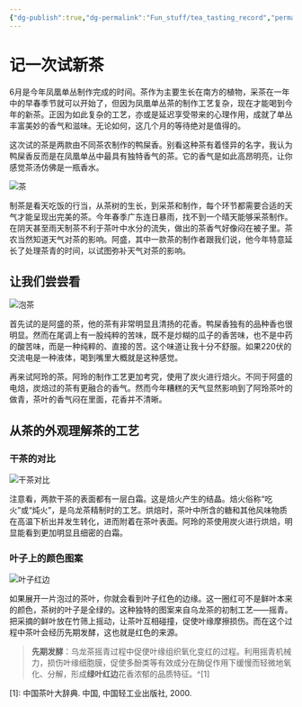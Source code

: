 ```yaml
---
{"dg-publish":true,"dg-permalink":"Fun_stuff/tea_tasting_record","permalink":"/Fun_stuff/tea_tasting_record/"}
---
```



# 记一次试新茶

6月是今年凤凰单丛制作完成的时间。茶作为主要生长在南方的植物，采茶在一年中的早春季节就可以开始了，但因为凤凰单丛茶的制作工艺复杂，现在才能喝到今年的新茶。正因为如此复杂的工艺，亦或是延迟享受带来的心理作用，成就了单丛丰富美妙的香气和滋味。无论如何，这几个月的等待绝对是值得的。

这次试的茶是两款由不同茶农制作的鸭屎香。别看这种茶有着怪异的名字，我认为鸭屎香反而是在凤凰单丛中最具有独特香气的茶。它的香气是如此高昂明亮，让你感觉茶汤仿佛是一瓶香水。

![茶](/img/user/Images/new_tea/the_tea.jpg)

制茶是看天吃饭的行当，从茶树的生长，到采茶和制作，每个环节都需要合适的天气才能呈现出完美的茶。今年春季广东连日暴雨，找不到一个晴天能够采茶制作。在阴天甚至雨天制茶不利于茶叶中水分的流失，做出的茶香气好像闷在被子里。茶农当然知道天气对茶的影响。阿盛，其中一款茶的制作者跟我们说，他今年特意延长了处理茶青的时间，以试图弥补天气对茶的影响。

## 让我们尝尝看

![泡茶](/img/user/Images/new_tea/brewing.jpg)

首先试的是阿盛的茶，他的茶有非常明显且清扬的花香。鸭屎香独有的品种香也很明显。然而在尾调上有一股纯粹的苦味，既不是炒糊的瓜子的香苦味，也不是中药的酸苦味，而是一种纯粹的、直接的苦。这个味道让我十分不舒服。如果220伏的交流电是一种液体，喝到嘴里大概就是这种感觉。

再来试阿玲的茶。阿玲的制作工艺更加考究，使用了炭火进行焙火。不同于阿盛的电焙，炭焙过的茶有更融合的香气。然而今年糟糕的天气显然影响到了阿玲茶叶的做青，茶叶的香气闷在里面，花香并不清晰。

## 从茶的外观理解茶的工艺

### 干茶的对比

![干茶对比](/img/user/Images/new_tea/tea_compare.jpg)

注意看，两款干茶的表面都有一层白霜。这是焙火产生的结晶。焙火俗称“吃火”或“炖火”，是乌龙茶精制时的工艺。烘焙时，茶叶中所含的糖和其他风味物质在高温下析出并发生转化，进而附着在茶叶表面。阿玲的茶使用炭火进行烘焙，明显能看到更加明显且细密的白霜。

### 叶子上的颜色图案

![叶子红边](/img/user/Images/new_tea/red_edge.jpg)

如果展开一片泡过的茶叶，你就会看到叶子红色的边缘。这一圈红可不是鲜叶本来的颜色，茶树的叶子是全绿的。这种独特的图案来自乌龙茶的初制工艺——摇青。把采摘的鲜叶放在竹筛上摇动，让茶叶互相碰撞，促使叶缘摩擦损伤。而在这个过程中茶叶会经历先期发酵，这也就是红色的来源。

> **先期发酵**：乌龙茶摇青过程中促使叶缘组织氧化变红的过程。利用摇青机械力，损伤叶缘细胞膜，促使多酚类等有效成分在酶促作用下缓慢而轻微地氧化、分解，形成**绿叶红边**花香浓郁的品质特征。^[1]

[1]: 中国茶叶大辞典. 中国, 中国轻工业出版社, 2000.







